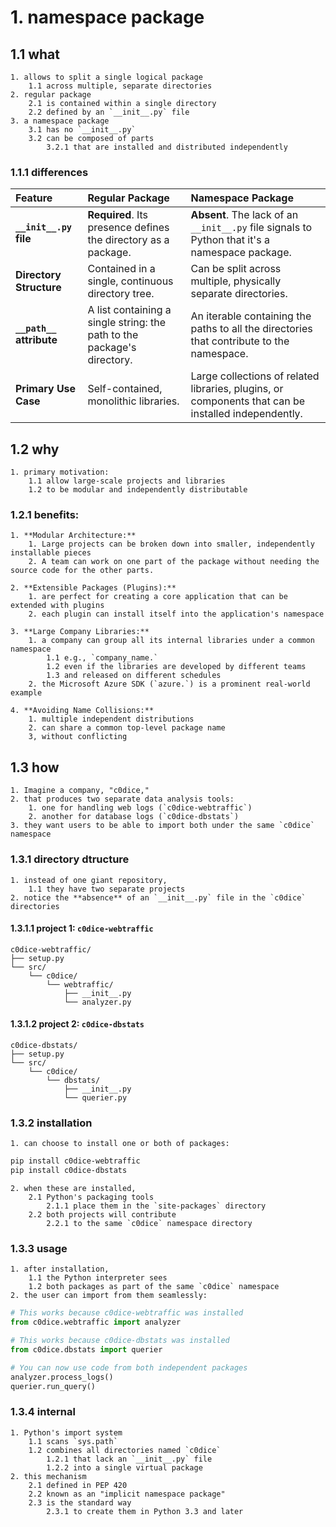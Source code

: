 # 1. **namespace package**

## 1.1 what
    1. allows to split a single logical package
        1.1 across multiple, separate directories
    2. regular package
        2.1 is contained within a single directory 
        2.2 defined by an `__init__.py` file
    3. a namespace package 
        3.1 has no `__init__.py`
        3.2 can be composed of parts 
            3.2.1 that are installed and distributed independently

### 1.1.1 differences

| Feature | Regular Package | Namespace Package |
| :--- | :--- | :--- |
| **`__init__.py` file** | **Required**. Its presence defines the directory as a package. | **Absent**. The lack of an `__init__.py` file signals to Python that it's a namespace package. |
| **Directory Structure** | Contained in a single, continuous directory tree. | Can be split across multiple, physically separate directories. |
| **`__path__` attribute** | A list containing a single string: the path to the package's directory. | An iterable containing the paths to all the directories that contribute to the namespace. |
| **Primary Use Case** | Self-contained, monolithic libraries. | Large collections of related libraries, plugins, or components that can be installed independently. |

## 1.2 why

    1. primary motivation: 
        1.1 allow large-scale projects and libraries 
        1.2 to be modular and independently distributable

### 1.2.1 benefits:

    1. **Modular Architecture:** 
        1. Large projects can be broken down into smaller, independently installable pieces
        2. A team can work on one part of the package without needing the source code for the other parts.

    2. **Extensible Packages (Plugins):**
        1. are perfect for creating a core application that can be extended with plugins
        2. each plugin can install itself into the application's namespace

    3. **Large Company Libraries:** 
        1. a company can group all its internal libraries under a common namespace 
            1.1 e.g., `company_name.`
            1.2 even if the libraries are developed by different teams 
            1.3 and released on different schedules 
        2. the Microsoft Azure SDK (`azure.`) is a prominent real-world example

    4. **Avoiding Name Collisions:** 
        1. multiple independent distributions 
        2. can share a common top-level package name 
        3, without conflicting

## 1.3 how

    1. Imagine a company, "c0dice," 
    2. that produces two separate data analysis tools: 
        1. one for handling web logs (`c0dice-webtraffic`)
        2. another for database logs (`c0dice-dbstats`)
    3. they want users to be able to import both under the same `c0dice` namespace

### **1.3.1 directory dtructure**

    1. instead of one giant repository,
        1.1 they have two separate projects
    2. notice the **absence** of an `__init__.py` file in the `c0dice` directories

#### **1.3.1.1 project 1: `c0dice-webtraffic`**

```
c0dice-webtraffic/
├── setup.py
└── src/
    └── c0dice/
        └── webtraffic/
            ├── __init__.py
            └── analyzer.py
```

#### **1.3.1.2 project 2: `c0dice-dbstats`**

```
c0dice-dbstats/
├── setup.py
└── src/
    └── c0dice/
        └── dbstats/
            ├── __init__.py
            └── querier.py
```

### **1.3.2 installation**

    1. can choose to install one or both of packages:

```bash
pip install c0dice-webtraffic
pip install c0dice-dbstats
```

    2. when these are installed, 
        2.1 Python's packaging tools 
            2.1.1 place them in the `site-packages` directory
        2.2 both projects will contribute 
            2.2.1 to the same `c0dice` namespace directory

### **1.3.3 usage**

    1. after installation, 
        1.1 the Python interpreter sees 
        1.2 both packages as part of the same `c0dice` namespace
    2. the user can import from them seamlessly:

```python
# This works because c0dice-webtraffic was installed
from c0dice.webtraffic import analyzer

# This works because c0dice-dbstats was installed
from c0dice.dbstats import querier

# You can now use code from both independent packages
analyzer.process_logs()
querier.run_query()
```

### **1.3.4 internal**

    1. Python's import system 
        1.1 scans `sys.path`
        1.2 combines all directories named `c0dice` 
            1.2.1 that lack an `__init__.py` file 
            1.2.2 into a single virtual package
    2. this mechanism
        2.1 defined in PEP 420
        2.2 known as an "implicit namespace package"
        2.3 is the standard way 
            2.3.1 to create them in Python 3.3 and later
